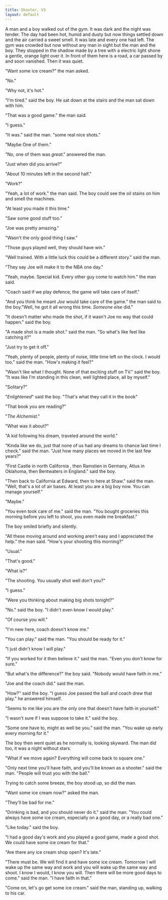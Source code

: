 ```yaml
---
title: Shooter, V3
layout: default
---
```


A man and a boy walked out of the gym. It was dark and the night was tender. The day had been hot, humid and dusty but now things settled down and the air carried a sweet smell. It was late and every one had left. The gym was crowded but now without any man in sight but the man and the boy. They stopped in the shadow made by a tree with a electric light shone a gentle, orange light over it. In front of them here is a road, a car passed by and soon vanished. Then it was quiet.

"Want some ice cream?" the man asked.

"No."

"Why not, it's hot."

"I'm tired." said the boy. He sat down at the stairs and the man sat down with him.

"That was a good game." the man said.

"I guess."

"It was." said the man. "some real nice shots."

"Maybe One of them."

"No, one of them was _great_." answered the man.

"Just when did you arrive?"

"About 10 minutes left in the second half."

"Work?"

"Yeah, a lot of work." the man said. The boy could see the oil stains on him and smell the machines.

"At least you made it this time."

"Saw some good stuff too."

"Joe was pretty amazing."

"Wasn't the only good thing I saw."

"Those guys played well, they should have win."

"Well trained. With a little luck this could be a different story." said the man.

"They say Joe will make it to the NBA one day."

"Yeah, maybe. Special kid. Every other guy come to watch him." the man said.

"Coach said if we play defence, the game will take care of itself."

"And you think he meant _Joe_ would take care of the game." the man said to the boy."Well, he got it all wrong this time. _Someone else_ did." 

"It doesn't matter who made the shot, if it wasn't Joe no way that could happen." said the boy.

"A made shot is a made shot." said the man. "So what's like feel like catching it?"

"Just try to get it off."

"Yeah, plenty of people, plenty of noise, little time left on the clock. I would too." said the man. "How's making it feel?"

"Wasn't like what I thought. None of that exciting stuff on TV." said the boy. "It was like I'm standing in this clean, well lighted place, all by myself."

<!-- something here -->

"Solitary?"

"_Enlightened_" said the boy. "That's what they call it in the book" 

"That book you are reading?"

"_The Alchemist_."

"What was it about?"

"A kid following his dream, traveled around the world."

"Kinda like we do, just that none of us had any dreams to chance last time I check." said the man. "Just how many places we moved in the last few years?"

"First Castle in north California , then Ramstien in Germany, Atlus in Oklahoma, then Bentwaters in England." said the boy.

"Then back to California at Edward, then to here at Shaw." said the man. "Well, that's a lot of air bases. At least you are a big boy now. You can manage yourself."

"Maybe."

"You even took care of me." said the man. "You bought groceries this morning before you left to shoot, you even made me breakfast."

The boy smiled briefly and silently.

"All these moving around and working aren't easy and I appreciated the help." the man said. "How's your shooting this morning?"

"Usual."

"That's good."

"What is?"

"The shooting. You usually shot well don't you?"

"I guess."

"Were you thinking about making big shots tonight?"

"No." said the boy. "I didn't even know I would play."

"Of course you will."

"I'm new here, coach doesn't know me."

"You can play." said the man. "You should be ready for it."

"I just didn't know I _will_ play."

"If you worked for it then believe it." said the man. "Even you don't know for sure."

"But what's the difference?" the boy said. "Nobody would have faith in me."

"Joe and the coach did." said the man.

"How?" said the boy. "I guess Joe passed the ball and coach drew that play." he answered himself.

"Seems to me like you are the only one that doesn't have faith in yourself."

"I wasn't sure if I was suppose to take it." said the boy.

"Some one have to, might as well be you." said the man. "You wake up early every morning for it."

The boy then went quiet as he normally is, looking skyward. The man did too, it was a night without stars.

"What if we move again? Everything will come back to square one."

"Only next time you'll have faith, and you'll be known as a shooter." said the man. "People will trust you with the ball."

Trying to catch some breeze, the boy stood up, so did the man.

"Want some ice cream now?" asked the man.

"They'll be bad for me."

"Drinking is bad, and you should never do it." said the man. "You could always have some ice cream, especially on a good day, or a really bad one."

"Like today." said the boy.

"I had a good day's work and you played a good game, made a good shot. We could have some ice cream for that."

<!-- "You are a young, hardworking fellow and you can shoot pretty jump shots. Have some faith and you can have anything. All these moving days will be over, then everyday will be a good day." the man said. "Also, today _is_ a good day. I had a good day's work and you played a good game, made a good shot. We could have some ice cream for that." -->

"Are there any ice cream shop open? It's late."

"There must be. We will find it and have some ice cream. Tomorrow I will wake up the same way and work and you will wake up the same way and shoot. I know I would, I know you will. Then there will be more good days to come." said the man. "I have faith in that."

"Come on, let's go get some ice cream." said the man, standing up, walking to his car.